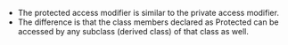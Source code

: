 - The protected access modifier is similar to the private access modifier.
- The difference is that the class members declared as Protected can be accessed by any subclass (derived class) of that class as well. 
